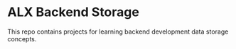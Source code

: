 # ALX Backend Storage
This repo contains projects for learning backend development data storage concepts.
